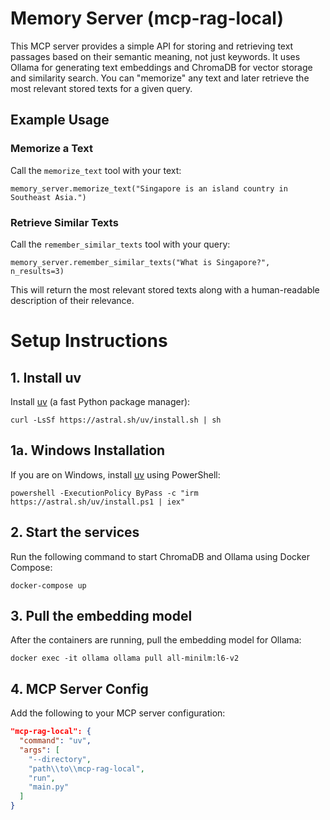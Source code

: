# Memory Server (mcp-rag-local)

This MCP server provides a simple API for storing and retrieving text passages based on their semantic meaning, not just keywords. It uses Ollama for generating text embeddings and ChromaDB for vector storage and similarity search. You can "memorize" any text and later retrieve the most relevant stored texts for a given query.

## Example Usage

### Memorize a Text
Call the `memorize_text` tool with your text:

```
memory_server.memorize_text("Singapore is an island country in Southeast Asia.")
```

### Retrieve Similar Texts
Call the `remember_similar_texts` tool with your query:

```
memory_server.remember_similar_texts("What is Singapore?", n_results=3)
```

This will return the most relevant stored texts along with a human-readable description of their relevance.


# Setup Instructions

## 1. Install uv
Install [uv](https://github.com/astral-sh/uv) (a fast Python package manager):

```
curl -LsSf https://astral.sh/uv/install.sh | sh
```

## 1a. Windows Installation

If you are on Windows, install [uv](https://github.com/astral-sh/uv) using PowerShell:

```
powershell -ExecutionPolicy ByPass -c "irm https://astral.sh/uv/install.ps1 | iex"
```

## 2. Start the services
Run the following command to start ChromaDB and Ollama using Docker Compose:

```
docker-compose up
```

## 3. Pull the embedding model
After the containers are running, pull the embedding model for Ollama:

```
docker exec -it ollama ollama pull all-minilm:l6-v2
```

## 4. MCP Server Config
Add the following to your MCP server configuration:

```json
"mcp-rag-local": {
  "command": "uv",
  "args": [
    "--directory",
    "path\\to\\mcp-rag-local",
    "run",
    "main.py"
  ]
}
```